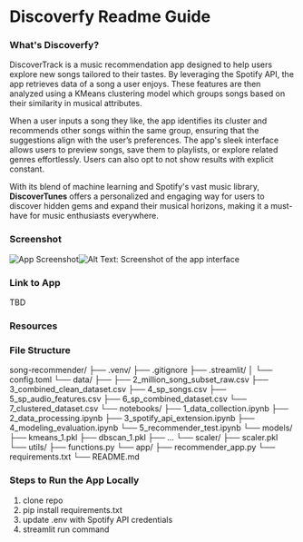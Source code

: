 # Discoverfy Readme Guide

### What's Discoverfy?

DiscoverTrack is a music recommendation app designed to help users explore new songs tailored to their tastes. By leveraging the Spotify API, the app retrieves data of a song a user enjoys. These features are then analyzed using a KMeans clustering model which groups songs based on their similarity in musical attributes.

When a user inputs a song they like, the app identifies its cluster and recommends other songs within the same group, ensuring that the suggestions align with the user’s preferences. The app's sleek interface allows users to preview songs, save them to playlists, or explore related genres effortlessly. Users can also opt to not show results with explicit constant.

With its blend of machine learning and Spotify's vast music library, **DiscoverTunes** offers a personalized and engaging way for users to discover hidden gems and expand their musical horizons, making it a must-have for music enthusiasts everywhere.

### Screenshot

![App Screenshot]([images\screenshot_readme.gif](https://github.com/mjpacko/song-recommender/blob/ca4931d6a0c70c033f79babce81527b480205575/images/screenshot_readme.gif))![Alt Text: Screenshot of the app interface]()

### Link to App

TBD

### Resources

### File Structure

song-recommender/
├── .venv/
├── .gitignore
├── .streamlit/
│   └── config.toml
└── data/
    ├──
    ├── 2_million_song_subset_raw.csv
    ├── 3_combined_clean_dataset.csv
    ├── 4_sp_songs.csv
    ├── 5_sp_audio_features.csv
    ├── 6_sp_combined_dataset.csv
    └── 7_clustered_dataset.csv
└── notebooks/
    ├── 1_data_collection.ipynb
    ├── 2_data_processing.ipynb
    ├── 3_spotify_api_extension.ipynb
    ├── 4_modeling_evaluation.ipynb
    └── 5_recommender_test.ipynb
└── models/
    ├── kmeans_1.pkl
    ├── dbscan_1.pkl
    ├── ...
└── scaler/
	  ├── scaler.pkl
└── utils/
		├── functions.py
└── app/
    ├── recommender_app.py
    └── requirements.txt
└── README.md

### Steps to Run the App Locally

1. clone repo
2. pip install requirements.txt
3. update .env with Spotify API credentials
4. streamlit run command
